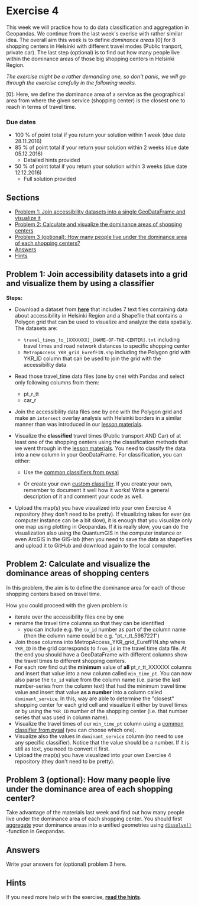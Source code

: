 # Exercise 4

This week we will practice how to do data classification and aggregation in Geopandas. We continue from the last week's exerise with rather similar idea. The overall aim this week is to define *dominance areas* \[0\] for 8 shopping centers in Helsinki with different travel modes (Public tranport, private car). The last step (optional) is to find out how many people live within the dominance areas of those big shopping centers in Helsinki Region. 

*The exercise might be a rather demanding one, so don't panic, we will go through the exercise carefully in the following weeks.*

\[0\]: Here, we define the dominance area of a service as the geographical area from where the given service (shopping center) is the closest one to reach in terms of travel time. 

### Due dates
 
 - 100 % of point total if you return your solution within 1 week (due date 28.11.2016) 
 - 85 % of point total if your return your solution within 2 weeks (due date 05.12.2016)
   - Detailed hints provided
 - 50 % of point total if you return your solution within 3 weeks (due date 12.12.2016)
   - Full solution provided

## Sections

 - [Problem 1: Join accessibility datasets into a single GeoDataFrame and visualize it](#problem-1-join-accessibility-datasets-into-a-single-geodataframe-and-visualize-it#problem-2-calculate-and-visualize-the-dominance-areas-of-shopping-centers)
 - [Problem 2: Calculate and visualize the dominance areas of shopping centers](#problem-2-calculate-and-visualize-the-dominance-areas-of-shopping-centers)
 - [Problem 3 (optional): How many people live under the dominance area of each shopping centers?](#problem-3-optional-how-many-people-live-under-the-dominance-area-of-each-shopping-centers)
 - [Answers](#answers)
 - [Hints](#hints)

## Problem 1: Join accessibility datasets into a grid and visualize them by using a classifier

**Steps:**

 - Download a dataset from [**here**](https://github.com/Automating-GIS-processes/Lesson-4-Classification-overlay/raw/master/data/dataE4.zip) that includes 7 text files containing data about accessibility in Helsinki Region and a Shapefile that contains a Polygon grid that can be used to visualize and analyze the data spatially. The datasets are:
 
     - `travel_times_to_[XXXXXXX]_[NAME-OF-THE-CENTER].txt` including travel times and road network distances to specific shopping center
     - `MetropAccess_YKR_grid_EurefFIN.shp` including the Polygon grid with YKR_ID column that can be used to join the grid with the    accessibility data

 - Read those travel_time data files (one by one) with Pandas and select only following columns from them:
    
    - pt_r_tt
    - car_r
 
 - Join the accessibility data files one by one with the Polygon grid and make an `intersect` overlay analysis with Helsinki borders in a similar manner than was introduced in our [lesson materials](https://automating-gis-processes.github.io/2016/Lesson4-geometric-operations.html).
  
 - Visualize the **classified** travel times (Public transport AND Car) of at least one of the shopping centers using the classification methods that we went through in the [lesson materials](https://automating-gis-processes.github.io/2016/Lesson4-reclassify.html). You need to classify the data into a new column in your GeoDataFrame. For classification, you can either:
 
    - Use the [common classifiers from pysal](https://automating-gis-processes.github.io/2016/Lesson4-reclassify.html#classification-based-on-common-classifiers)
 
    - Or create your own [custom classifier](https://automating-gis-processes.github.io/2016/Lesson4-reclassify.html#creating-a-custom-classifier). If you create your own, remember to document it well how it works! Write a general description of it and comment your code as well. 
 
 - Upload the map(s) you have visualized into your own Exercise 4 repository (they don't need to be pretty). If visualizing takes for ever (as computer instance can be a bit slow), it is enough that you visualize only one map using plotting in Geopandas. If it is really slow, you can do the visualization also using the QuantumGIS in the computer instance or even ArcGIS in the GIS-lab (then you need to save the data as shapefiles and upload it to GitHub and download again to the local computer. 

## Problem 2: Calculate and visualize the dominance areas of shopping centers

In this problem, the aim is to define the dominance area for each of those shopping centers based on travel time. 

How you could proceed with the given problem is: 

 - iterate over the accessibility files one by one
 - rename the travel time columns so that they can be identified 
   - you can include e.g. the `to_id` number as part of the column name (then the column name could be e.g. "pt_r_tt_5987221")
 - Join those columns into MetropAccess_YKR_grid_EurefFIN.shp where `YKR_ID` in the grid corresponds to `from_id` in the travel time data file. At the end you should have a GeoDataFrame with different columns show the travel times to different shopping centers.
 - For each row find out the **minimum** value of **all** pt_r_tt_XXXXXX columns and insert that value into a new column called `min_time_pt`. You can now also parse the `to_id` value from the column name (i.e. parse the last number-series from the column text) that had the minimum travel time value and insert that value **as a number** into a column called `dominant_service`. In this, way are able to determine the "closest" shopping center for each grid cell and visualize it either by travel times or by using the `YKR_ID` number of the shopping center (i.e. that number series that was used in column name).
 - Visualize the travel times of our `min_time_pt` column using a [common classifier from pysal](https://automating-gis-processes.github.io/2016/Lesson4-reclassify.html#classification-based-on-common-classifiers) (you can choose which one). 
 - Visualize also the values in `dominant_service` column (no need to use any specific classifier). Notice that the value should be a number. If it is still as text, you need to convert it first.
 - Upload the map(s) you have visualized into your own Exercise 4 repository (they don't need to be pretty).

## Problem 3 (optional): How many people live under the dominance area of each shopping center?

Take advantage of the materials last week and find out how many people live under the dominance area of each shopping center. You should first [aggregate](file:///D:/KOODIT/Opetus/Automating-GIS-processes/AutoGIS-Sphinx/build/html/Lesson4-geometric-operations.html#aggregating-data) your dominance areas into a unified geometries using [`dissolve()`](http://geopandas.org/aggregation_with_dissolve.html#dissolve-example) -function in Geopandas. 

## Answers

Write your answers for (optional) problem 3 here. 

## Hints

If you need more help with the exercise, [**read the hints**](https://github.com/Automating-GIS-processes/Lesson-4-Classification-overlay/blob/master/Lesson/Exercise4-hints.md).
